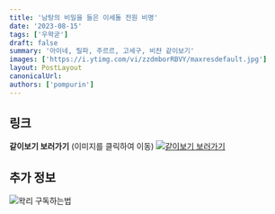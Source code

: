 ```yaml
---
title: '남탕의 비밀을 들은 이세돌 전원 비명'
date: '2023-08-15'
tags: ['우왁굳']
draft: false
summary: '아이네, 릴파, 주르르, 고세구, 비챤 같이보기'
images: ['https://i.ytimg.com/vi/zzdmborRBVY/maxresdefault.jpg']
layout: PostLayout
canonicalUrl:
authors: ['pompurin']
---
```


## 링크

**같이보기 보러가기** (이미지를 클릭하여 이동)
[![같이보기 보러가기](../static/images/logo.png)](https://youtu.be/zzdmborRBVY)

## 추가 정보

![왁리 구독하는법](../static/images/sub.gif)
